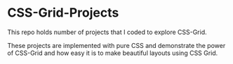 # CSS-Grid-Projects
This repo holds number of projects that I coded to explore CSS-Grid. 

These projects are implemented with pure CSS and demonstrate the power of CSS-Grid and how easy it is to make beautiful layouts using CSS Grid. 